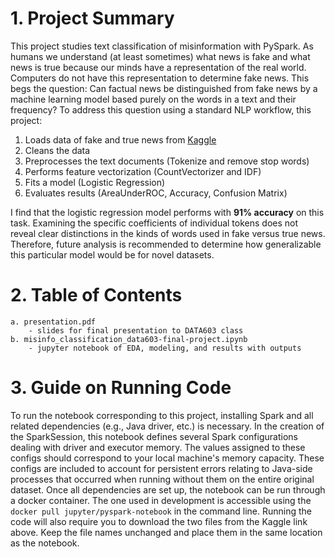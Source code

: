 # 1. Project Summary 
This project studies text classification of misinformation with PySpark. 
As humans we understand (at least sometimes) what news is fake and what news is true because our minds have a representation of the real world. Computers do not have this representation to determine fake news. This begs the question: Can factual news be distinguished from fake news by a machine learning model based purely on the words in a text and their frequency?
To address this question using a standard NLP workflow, this project:
1) Loads data of fake and true news from [Kaggle](https://www.kaggle.com/clmentbisaillon/fake-and-real-news-dataset?select=Fake.csv)
2) Cleans the data
3) Preprocesses the text documents (Tokenize and remove stop words)
4) Performs feature vectorization (CountVectorizer and IDF)
5) Fits a model (Logistic Regression)
6) Evaluates results (AreaUnderROC, Accuracy, Confusion Matrix)

I find that the logistic regression model performs with **91% accuracy** on this task. Examining the specific coefficients of individual tokens does not reveal clear distinctions in the kinds of words used in fake versus true news. Therefore, future analysis is recommended to determine how generalizable this particular model would be for novel datasets.


# 2. Table of Contents
    a. presentation.pdf
        - slides for final presentation to DATA603 class
    b. misinfo_classification_data603-final-project.ipynb  
        - jupyter notebook of EDA, modeling, and results with outputs

# 3. Guide on Running Code
To run the notebook corresponding to this project, installing Spark and all related dependencies (e.g., Java driver, etc.) is necessary. In the creation of the SparkSession, this notebook defines several Spark configurations dealing with driver and executor memory. The values assigned to these configs should correspond to your local machine's memory capacity. These configs are included to account for persistent errors relating to Java-side processes that occurred when running without them on the entire original dataset. 
Once all dependencies are set up, the notebook can be run through a docker container. The one used in development is accessible using the `docker pull jupyter/pyspark-notebook` in the command line. 
Running the code will also require you to download the two files from the Kaggle link above. Keep the file names unchanged and place them in the same location as the notebook.

